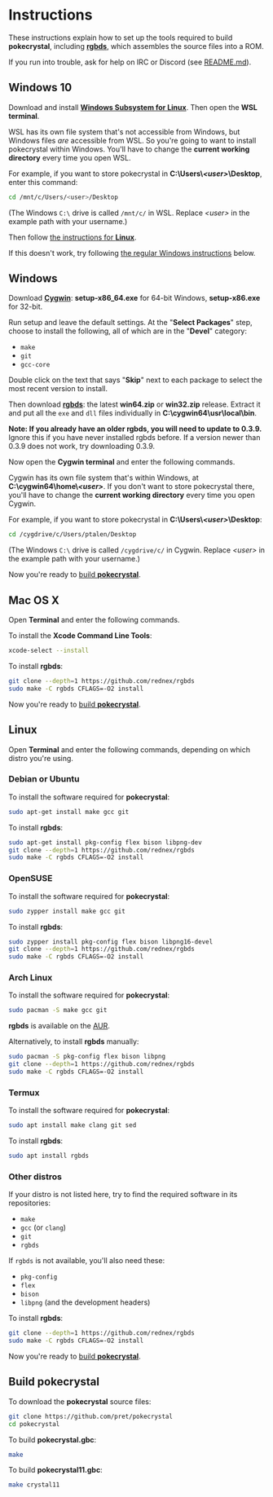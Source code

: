 # Instructions

These instructions explain how to set up the tools required to build **pokecrystal**, including [**rgbds**](https://github.com/rednex/rgbds), which assembles the source files into a ROM.

If you run into trouble, ask for help on IRC or Discord (see [README.md](README.md)).


## Windows 10

Download and install [**Windows Subsystem for Linux**](https://docs.microsoft.com/en-us/windows/wsl/install-win10). Then open the **WSL terminal**.

WSL has its own file system that's not accessible from Windows, but Windows files *are* accessible from WSL. So you're going to want to install pokecrystal within Windows. You'll have to change the **current working directory** every time you open WSL.

For example, if you want to store pokecrystal in **C:\Users\\*\<user>*\Desktop**, enter this command:

```bash
cd /mnt/c/Users/<user>/Desktop
```

(The Windows `C:\` drive is called `/mnt/c/` in WSL. Replace *\<user>* in the example path with your username.)

Then follow [the instructions for **Linux**](#linux).

If this doesn't work, try following [the regular Windows instructions](#windows) below.


## Windows

Download [**Cygwin**](http://cygwin.com/install.html): **setup-x86_64.exe** for 64-bit Windows, **setup-x86.exe** for 32-bit.

Run setup and leave the default settings. At the "**Select Packages**" step, choose to install the following, all of which are in the "**Devel**" category:

- `make`
- `git`
- `gcc-core`

Double click on the text that says "**Skip**" next to each package to select the most recent version to install.

Then download [**rgbds**](https://github.com/rednex/rgbds/releases/): the latest **win64.zip** or **win32.zip** release. Extract it and put all the `exe` and `dll` files individually in **C:\cygwin64\usr\local\bin**.

**Note: If you already have an older rgbds, you will need to update to 0.3.9.** Ignore this if you have never installed rgbds before. If a version newer than 0.3.9 does not work, try downloading 0.3.9.

Now open the **Cygwin terminal** and enter the following commands.

Cygwin has its own file system that's within Windows, at **C:\cygwin64\home\\*\<user>***. If you don't want to store pokecrystal there, you'll have to change the **current working directory** every time you open Cygwin.

For example, if you want to store pokecrystal in **C:\Users\\*\<user>*\Desktop**:

```bash
cd /cygdrive/c/Users/ptalen/Desktop
```

(The Windows `C:\` drive is called `/cygdrive/c/` in Cygwin. Replace *\<user>* in the example path with your username.)

Now you're ready to [build **pokecrystal**](#build-pokecrystal).


## Mac OS X

Open **Terminal** and enter the following commands.

To install the **Xcode Command Line Tools**:

```bash
xcode-select --install
```

To install **rgbds**:

```bash
git clone --depth=1 https://github.com/rednex/rgbds
sudo make -C rgbds CFLAGS=-O2 install
```

Now you're ready to [build **pokecrystal**](#build-pokecrystal).


## Linux

Open **Terminal** and enter the following commands, depending on which distro you're using.

### Debian or Ubuntu

To install the software required for **pokecrystal**:

```bash
sudo apt-get install make gcc git
```

To install **rgbds**:

```bash
sudo apt-get install pkg-config flex bison libpng-dev
git clone --depth=1 https://github.com/rednex/rgbds
sudo make -C rgbds CFLAGS=-O2 install
```

### OpenSUSE

To install the software required for **pokecrystal**:

```bash
sudo zypper install make gcc git
```

To install **rgbds**:

```bash
sudo zypper install pkg-config flex bison libpng16-devel
git clone --depth=1 https://github.com/rednex/rgbds
sudo make -C rgbds CFLAGS=-O2 install
```

### Arch Linux

To install the software required for **pokecrystal**:

```bash
sudo pacman -S make gcc git
```

**rgbds** is available on the [AUR](https://aur.archlinux.org/packages/rgbds/).

Alternatively, to install **rgbds** manually:

```bash
sudo pacman -S pkg-config flex bison libpng
git clone --depth=1 https://github.com/rednex/rgbds
sudo make -C rgbds CFLAGS=-O2 install
```

### Termux

To install the software required for **pokecrystal**:

```bash
sudo apt install make clang git sed
```

To install **rgbds**:

```bash
sudo apt install rgbds
```

### Other distros

If your distro is not listed here, try to find the required software in its repositories:

- `make`
- `gcc` (or `clang`)
- `git`
- `rgbds`

If `rgbds` is not available, you'll also need these:

- `pkg-config`
- `flex`
- `bison`
- `libpng` (and the development headers)

To install **rgbds**:

```bash
git clone --depth=1 https://github.com/rednex/rgbds
sudo make -C rgbds CFLAGS=-O2 install
```

Now you're ready to [build **pokecrystal**](#build-pokecrystal).


## Build pokecrystal

To download the **pokecrystal** source files:

```bash
git clone https://github.com/pret/pokecrystal
cd pokecrystal
```

To build **pokecrystal.gbc**:

```bash
make
```

To build **pokecrystal11.gbc**:

```bash
make crystal11
```
